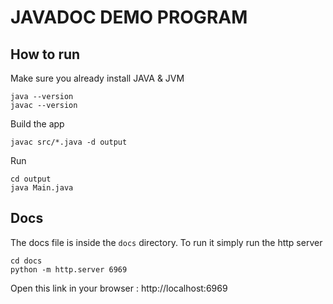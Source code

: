 # JAVADOC DEMO PROGRAM

## How to run

Make sure you already install JAVA & JVM

```
java --version
javac --version
```

Build the app

```
javac src/*.java -d output
```

Run

```
cd output
java Main.java
```

## Docs

The docs file is inside the `docs` directory. To run it simply run the http server

```
cd docs
python -m http.server 6969
```

Open this link in your browser : http://localhost:6969
